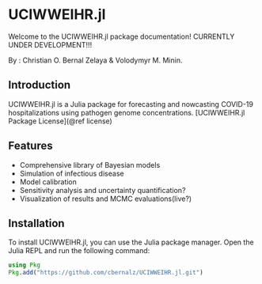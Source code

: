 # UCIWWEIHR.jl

Welcome to the UCIWWEIHR.jl package documentation!  CURRENTLY UNDER DEVELOPMENT!!!

By : Christian O. Bernal Zelaya & Volodymyr M. Minin.

## Introduction

UCIWWEIHR.jl is a Julia package for forecasting and nowcasting COVID-19 hospitalizations using pathogen genome concentrations. [UCIWWEIHR.jl Package License](@ref license)

## Features

- Comprehensive library of Bayesian models
- Simulation of infectious disease 
- Model calibration
- Sensitivity analysis and uncertainty quantification?
- Visualization of results and MCMC evaluations(live?)

## Installation

To install UCIWWEIHR.jl, you can use the Julia package manager. Open the Julia REPL and run the following command:

```julia
using Pkg
Pkg.add("https://github.com/cbernalz/UCIWWEIHR.jl.git")
```
